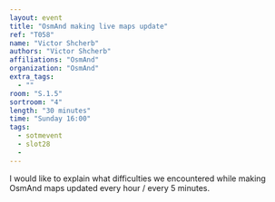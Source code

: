 ```yaml
---
layout: event
title: "OsmAnd making live maps update"
ref: "T058"
name: "Victor Shcherb"
authors: "Victor Shcherb"
affiliations: "OsmAnd"
organization: "OsmAnd"
extra_tags:
  - ""
room: "S.1.5"
sortroom: "4"
length: "30 minutes"
time: "Sunday 16:00"
tags:
  - sotmevent
  - slot28
  - 
---
```

I would like to explain what difficulties we encountered while making OsmAnd maps updated every hour / every 5 minutes.